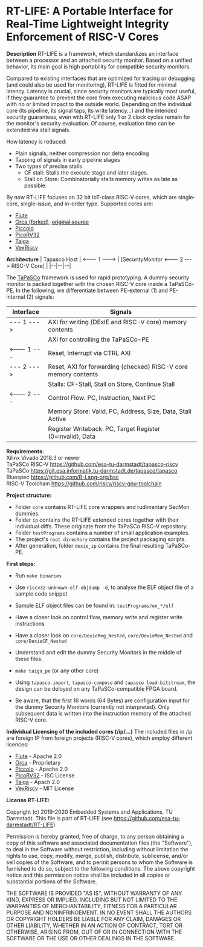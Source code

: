 # RT-LIFE: A Portable Interface for Real-Time Lightweight Integrity Enforcement of RISC-V Cores

**Description**
RT-LIFE is a framework, which standardizes an interface between a processor and an attached security monitor.
Based on a unified behavior, its main goal is high portability for compatible security monitors.

Compared to existing interfaces that are optimized for tracing or debugging (and could also be used for monitoring), RT-LIFE is fitted for minimal latency. Latency is crucial, since security monitors are typically most useful, if they guarantee to prevent the core from executing malicious code ASAP with no or limited impact to the outside world. Depending on the individual core (its pipeline, its signal taps, its write latency...) and the intended security guarantees, even with RT-LIFE only 1 or 2 clock cycles remain for the monitor's security evaluation. Of course, evaluation time can be extended via stall signals. 

How latency is reduced: 
- Plain signals, neither compression nor delta encoding
- Tapping of signals in early pipeline stages
- Two types of precise stalls 
	- CF stall: Stalls the execute stage and later stages.
	- Stall on Store: Combinatorially stalls memory writes as late as possible.

By now RT-LIFE focuses on 32 bit IoT-class RISC-V cores, which are single-core, single-issue, and in-order type.
Supported cores are:
- [Flute](https://github.com/bluespec/Flute)
- [Orca (forked)](https://github.com/kingcard1131/orca), <s>[original source](https://github.com/VectorBlox/orca)</s>
- [Piccolo](https://github.com/bluespec/Piccolo)
- [PicoRV32](https://github.com/cliffordwolf/picorv32)
- [Taiga](https://gitlab.com/sfu-rcl/Taiga)
- [VexRiscv](https://github.com/SpinalHDL/VexRiscv)

**Architecture**
| Tapasco Host | <--- 1 ---> | [SecurityMonitor <--- 2 ---> RISC-V Core] |
|--|--|--|

The [TaPaSCo](https://git.esa.informatik.tu-darmstadt.de/tapasco/tapasco) framework is used for rapid prototyping. A dummy security monitor is packed together with the chosen RISC-V core inside a TaPaSCo-PE. In the following, we differentiate between PE-external (1) and PE-internal (2) signals:





| Interface | Signals|
|--|--|
| --- 1 ---> | AXI for writing (DExIE and RISC-V core) memory contents |
| | AXI for controlling the TaPaSCo-PE  |
|<--- 1 --- | Reset, Interrupt via CTRL AXI|
|--- 2 ---> | Reset, AXI for forwarding (checked) RISC-V core memory contents|
|| Stalls: CF-Stall, Stall on Store, Continue Stall|
|<--- 2 --- | Control Flow: PC, Instruction, Next PC|
| |Memory Store: Valid, PC, Address, Size, Data, Stall Active |
| |Register Writeback: PC, Target Register (0=invalid), Data |



**Requirements:**   
Xilinx Vivado 2018.3 or newer  
TaPaSCo RISC-V https://github.com/esa-tu-darmstadt/tapasco-riscv  
TaPaSCo https://git.esa.informatik.tu-darmstadt.de/tapasco/tapasco  
Bluespec https://github.com/B-Lang-org/bsc  
RISC-V Toolchain https://github.com/riscv/riscv-gnu-toolchain  

**Project structure:**   
- Folder `core` contains RT-LIFE core wrappers and rudimentary SecMon dummies.  
- Folder `ip` contains the RT-LIFE extended cores together with their individual diffs. These originate from the TaPaSCo RISC-V repository.  
- Folder `testPrograms` contains a number of small application examples.  
- The project's `root directory` contains the project packaging scripts.  
- After generation, folder `dexie_ip` contains the final resulting TaPaSCo-PE.  

**First steps:**  
- Run `make binaries`    
- Use `riscv32-unknown-elf-objdump -d`, to analyse the ELF object file of a sample code snippet    
- Sample ELF object files can be found in: `testPrograms/en_*/elf`    
- Have a closer look on control flow, memory write and register write instructions  
- Have a closer look on `core/DexieReg_Nested`, `core/DexieMem_Nested` and `core/DexieCF_Nested`
- Understand and edit the dummy Security Monitors in the middle of these files.

- `make taiga_pe` (or any other core)
- Using `tapasco-import`, `tapasco-compose` and `tapasco load-bitstream`, the design can be deloyed on any TaPaSCo-compatible FPGA board.

- Be aware, that the first 16 words (64 Bytes) are configuration input for the dummy Security Monitors (currently not interpreted). Only subsequent data is written into the instruction memory of the attached RISC-V core.

**Individual Licensing of the included cores (/ip/...)**
The included files in /ip are foreign IP from foreign projects (RISC-V cores), which employ different licences:
- [Flute](https://github.com/bluespec/Flute/blob/master/LICENSE) - Apache 2.0
- [Orca](https://github.com/kingcard1131/orca/blob/master/LICENSE.txt) - Proprietary
- [Piccolo](https://github.com/bluespec/Piccolo/blob/master/LICENSE) - Apache 2.0
- [PicoRV32](https://en.wikipedia.org/wiki/ISC_license) - ISC License
- [Taiga](https://gitlab.com/sfu-rcl/Taiga/-/blob/master/LICENSE) - Apach 2.0
- [VexRiscv](https://github.com/SpinalHDL/VexRiscv/blob/master/LICENSE) - MIT License


**License RT-LIFE:**

Copyright (c) 2019-2020 Embedded Systems and Applications, TU Darmstadt.
This file is part of RT-LIFE (see https://github.com/esa-tu-darmstadt/RT-LIFE).

Permission is hereby granted, free of charge, to any person obtaining
a copy of this software and associated documentation files (the "Software"),
to deal in the Software without restriction, including without limitation
the rights to use, copy, modify, merge, publish, distribute, sublicense,
and/or sell copies of the Software, and to permit persons to whom the
Software is furnished to do so, subject to the following conditions:
The above copyright notice and this permission notice shall be included
in all copies or substantial portions of the Software.  

THE SOFTWARE IS PROVIDED "AS IS", WITHOUT WARRANTY OF ANY KIND, EXPRESS OR
IMPLIED, INCLUDING BUT NOT LIMITED TO THE WARRANTIES OF MERCHANTABILITY,
FITNESS FOR A PARTICULAR PURPOSE AND NONINFRINGEMENT. IN NO EVENT SHALL
THE AUTHORS OR COPYRIGHT HOLDERS BE LIABLE FOR ANY CLAIM, DAMAGES OR OTHER LIABILITY, WHETHER IN AN ACTION OF CONTRACT, TORT OR OTHERWISE, ARISING FROM, OUT OF OR IN CONNECTION WITH THE SOFTWARE OR THE USE OR OTHER DEALINGS IN THE SOFTWARE.
